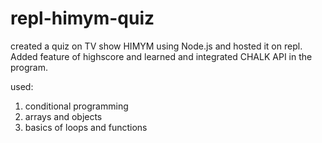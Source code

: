 # repl-himym-quiz
 created a quiz on TV show HIMYM using Node.js and hosted it on repl.
 Added feature of highscore and learned and integrated CHALK API in the program.

 used:
 1. conditional programming
 1. arrays and objects
 1. basics of loops and functions

